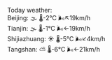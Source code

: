 Today weather:  
Beijing: 🌫  🌡️-2°C 🌬️↖19km/h  
Tianjin: 🌫  🌡️-1°C 🌬️←19km/h  
Shijiazhuang: ☀️   🌡️-5°C 🌬️↙4km/h  
Tangshan: ⛅️  🌡️-6°C 🌬️←21km/h  
